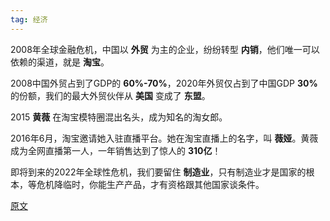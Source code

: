 ```yaml
---
tag: 经济
---
```




2008年全球金融危机，中国以 **外贸** 为主的企业，纷纷转型 **内销**，他们唯一可以依赖的渠道，就是 **淘宝**。

2008中国外贸占到了GDP的 **60%-70%**，2020年外贸仅占到了中国GDP **30%** 的份额，我们的最大外贸伙伴从 **美国** 变成了 **东盟**。

2015 **黄薇** 在淘宝模特圈混出名头，成为知名的淘女郎。

2016年6月，淘宝邀请她入驻直播平台。她在淘宝直播上的名字，叫 **薇娅**。黄薇成为全网直播第一人，一年销售达到了惊人的 **310亿**！

即将到来的2022年全球性危机，我们要留住 **制造业**，只有制造业才是国家的根本，等危机降临时，你能生产产品，才有资格跟其他国家谈条件。

[原文](https://mp.weixin.qq.com/s/IDN8Z8XKgAqBgoyQIA6-yQ)